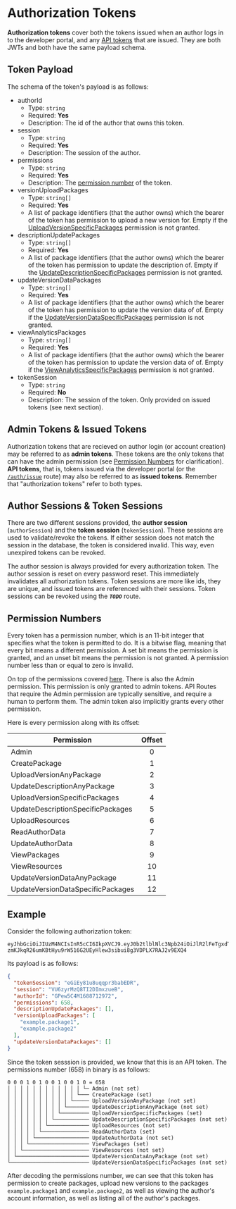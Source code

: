 # Authorization Tokens

**Authorization tokens** cover both the tokens issued when an author logs in to the developer portal, and any [API tokens](package-developers/api-tokens.md) that are issued. They are both JWTs and both have the same payload schema.

## Token Payload

The schema of the token's payload is as follows:

- authorId
  - Type: `string`
  - Required: **Yes**
  - Description: The id of the author that owns this token.
- session
  - Type: `string`
  - Required: **Yes**
  - Description: The session of the author.
- permissions
  - Type: `string`
  - Required: **Yes**
  - Description: The [permission number](#permission-numbers) of the token.
- versionUploadPackages
  - Type: `string[]`
  - Required: **Yes** 
  - A list of package identifiers (that the author owns) which the bearer of the token has permission to upload a new version for. Empty if the [UploadVersionSpecificPackages](/package-developers/api-tokens#UploadVersionSpecificPackages) permission is not granted.
- descriptionUpdatePackages
  - Type: `string[]`
  - Required: **Yes** 
  - A list of package identifiers (that the author owns) which the bearer of the token has permission to update the description of. Empty if the [UpdateDescriptionSpecificPackages](/package-developers/api-tokens#UpdateDescriptionSpecificPackages) permission is not granted.
- updateVersionDataPackages
  - Type: `string[]`
  - Required: **Yes** 
  - A list of package identifiers (that the author owns) which the bearer of the token has permission to update the version data of of. Empty if the [UpdateVersionDataSpecificPackages](/package-developers/api-tokens#UpdateVersionDataSpecificPackages) permission is not granted.
- viewAnalyticsPackages
  - Type: `string[]`
  - Required: **Yes** 
  - A list of package identifiers (that the author owns) which the bearer of the token has permission to update the version data of of. Empty if the [ViewAnalyticsSpecificPackages](/package-developers/api-tokens#ViewAnalyticsSpecificPackages) permission is not granted.
- tokenSession
  - Type: `string`
  - Required: **No**
  - Description: The session of the token. Only provided on issued tokens (see next section).

## Admin Tokens & Issued Tokens

Authorization tokens that are recieved on author login (or account creation) may be referred to as **admin tokens**. These tokens are the only tokens that can have the admin permission (see [Permission Numbers](#permission-numbers) for clarification). **API tokens**, that is, tokens issued via the developer portal (or the [`/auth/issue`](/registry-api/routes/auth/issue) route) may also be referred to as **issued tokens**. Remember that "authorization tokens" refer to both types.

## Author Sessions & Token Sessions

There are two different sessions provided, the **author session** (`authorSession`) and the **token session** (`tokenSession`). These sessions are used to validate/revoke the tokens. If either session does not match the session in the database, the token is considered invalid. This way, even unexpired tokens can be revoked. 

The author session is always provided for every authorization token. The author session is reset on every password reset. This immediately invalidates all authorization tokens. Token sessions are more like ids, they are unique, and issued tokens are referenced with their sessions. Token sessions can be revoked using the ***`TODO`*** route.

## Permission Numbers

Every token has a permission number, which is an 11-bit integer that specifies what the token is permitted to do. It is a bitwise flag, meaning that every bit means a different permission. A set bit means the permission is granted, and an unset bit means the permission is not granted. A permission number less than or equal to zero is invalid. 

On top of the permissions covered [here](package-developers/api-tokens.md). There is also the Admin permission. This permission is only granted to admin tokens. API Routes that require the Admin permission are typically sensitive, and require a human to perform them. The admin token also implicitly grants every other permission.

Here is every permission along with its offset:

| Permission                        | Offset |
| --------------------------------- | :----: |
| Admin                             |   0    |
| CreatePackage                     |   1    |
| UploadVersionAnyPackage           |   2    |
| UpdateDescriptionAnyPackage       |   3    |
| UploadVersionSpecificPackages     |   4    |
| UpdateDescriptionSpecificPackages |   5    |
| UploadResources                   |   6    |
| ReadAuthorData                    |   7    |
| UpdateAuthorData                  |   8    |
| ViewPackages                      |   9    |
| ViewResources                     |   10   |
| UpdateVersionDataAnyPackage       |   11   |
| UpdateVersionDataSpecificPackages |   12   |

## Example

Consider the following authorization token:

```text
eyJhbGciOiJIUzM4NCIsInR5cCI6IkpXVCJ9.eyJ0b2tlblNlc3Npb24iOiJlR2lFeTgxdTh1cXFwcjNiYWJFRFIiLCJzZXNzaW9uIjoiVlU2enlyTXpROFRJMkRJbXh6dWVCIiwiYXV0aG9ySWQiOiJHUGV3NUM0TTE2ODg3MTI5NzIiLCJwZXJtaXNzaW9ucyI6NjU4LCJkZXNjcmlwdGlvblVwZGF0ZVBhY2thZ2VzIjpbXSwidmVyc2lvblVwbG9hZFBhY2thZ2VzIjpbImV4YW1wbGUucGFja2FnZTEiLCJleGFtcGxlLnBhY2thZ2UyIl0sImlhdCI6MTY4OTIzMDE0OSwiZXhwIjoxNjk0NDE0MTQ5fQ.LBOeLb-zmKJkqR26umKBtHyu9rW516G2UEyHlew3sibui8g3VDPLX7RAJ2v9EXQ4
```

Its payload is as follows:

```json
{
  "tokenSession": "eGiEy81u8uqqpr3babEDR",
  "session": "VU6zyrMzQ8TI2DImxzueB",
  "authorId": "GPew5C4M1688712972",
  "permissions": 658,
  "descriptionUpdatePackages": [],
  "versionUploadPackages": [
    "example.package1",
    "example.package2"
  ],
  "updateVersionDataPackages": []
}
```

Since the token sesssion is provided, we know that this is an API token. The permissions number (658) in binary is as follows:

```text
0 0 0 1 0 1 0 0 1 0 0 1 0 = 658
│ │ │ │ │ │ │ │ │ │ │ │ └─ Admin (not set)
│ │ │ │ │ │ │ │ │ │ │ └─── CreatePackage (set)
│ │ │ │ │ │ │ │ │ │ └───── UploadVersionAnyPackage (not set)
│ │ │ │ │ │ │ │ │ └─────── UpdateDescriptionAnyPackage (not set)
│ │ │ │ │ │ │ │ └───────── UploadVersionSpecificPackages (set)
│ │ │ │ │ │ │ └─────────── UpdateDescriptionSpecificPackages (not set)
│ │ │ │ │ │ └───────────── UploadResources (not set)
│ │ │ │ │ └─────────────── ReadAuthorData (set)
│ │ │ │ └───────────────── UpdateAuthorData (not set)
│ │ │ └─────────────────── ViewPackages (set)
│ │ └───────────────────── ViewResources (not set)
│ └─────────────────────── UpdateVersionDataAnyPackage (not set)
└───────────────────────── UpdateVersionDataSpecificPackages (not set)
```

After decoding the permissions number, we can see that this token has permission to create packages, upload new versions to the packages `example.package1` and `example.package2`, as well as viewing the author's account information, as well as listing all of the author's packages.